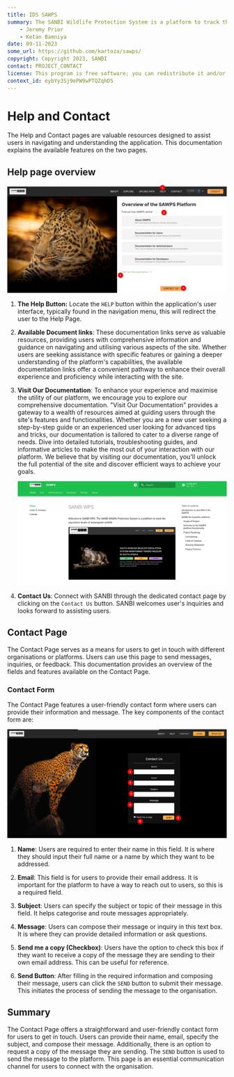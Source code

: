 ```yaml
---
title: IDS SAWPS
summary: The SANBI Wildlife Protection System is a platform to track the population levels of endangered wildlife.
    - Jeremy Prior
    - Ketan Bamniya
date: 09-11-2023
some_url: https://github.com/kartoza/sawps/
copyright: Copyright 2023, SANBI
contact: PROJECT_CONTACT
license: This program is free software; you can redistribute it and/or modify it under the terms of the GNU Affero General Public License as published by the Free Software Foundation; either version 3 of the License, or (at your option) any later version.
context_id: eybYy3Sj9ePW9wPTQZqhD5
---
```


# Help and Contact
<!-- To Be Populated -->

The Help and Contact pages are valuable resources designed to assist users in navigating and understanding the application. This documentation explains the available features on the two pages.

## Help page overview

![Help page](./img/help-contact-1.png)

1. **The Help Button:** Locate the `HELP` button within the application's user interface, typically found in the navigation menu, this will redirect the user to the Help Page.

2. **Available Document links**:  These documentation links serve as valuable resources, providing users with comprehensive information and guidance on navigating and utilising various aspects of the site. Whether users are seeking assistance with specific features or gaining a deeper understanding of the platform's capabilities, the available documentation links offer a convenient pathway to enhance their overall experience and proficiency while interacting with the site.

3. **Visit Our Documentation**: To enhance your experience and maximise the utility of our platform, we encourage you to explore our comprehensive documentation. "Visit Our Documentation" provides a gateway to a wealth of resources aimed at guiding users through the site's features and functionalities. Whether you are a new user seeking a step-by-step guide or an experienced user looking for advanced tips and tricks, our documentation is tailored to cater to a diverse range of needs. Dive into detailed tutorials, troubleshooting guides, and informative articles to make the most out of your interaction with our platform. We believe that by visiting our documentation, you'll unlock the full potential of the site and discover efficient ways to achieve your goals.

    ![Documentation](./img/help-contact-2.png)

4. **Contact Us**: Connect with SANBI through the dedicated contact page by clicking on the `Contact Us` button. SANBI welcomes user's inquiries and looks forward to assisting users.

## Contact Page

The Contact Page serves as a means for users to get in touch with different organisations or platforms. Users can use this page to send messages, inquiries, or feedback. This documentation provides an overview of the fields and features available on the Contact Page.

### Contact Form

The Contact Page features a user-friendly contact form where users can provide their information and message. The key components of the contact form are:

![Contact us](./img/help-contact-3.png)

1. **Name**: Users are required to enter their name in this field.  It is where they should input their full name or a name by which they want to be addressed.

2. **Email**: This field is for users to provide their email address.  It is important for the platform to have a way to reach out to users, so this is a required field.

3. **Subject**: Users can specify the subject or topic of their message in this field. It helps categorise and route messages appropriately.

4. **Message**: Users can compose their message or inquiry in this text box.  It is where they can provide detailed information or ask questions.

5. **Send me a copy (Checkbox)**: Users have the option to check this box if they want to receive a copy of the message they are sending to their own email address. This can be useful for reference.

6. **Send Button**: After filling in the required information and composing their message, users can click the `SEND` button to submit their message. This initiates the process of sending the message to the organisation.

## Summary

The Contact Page offers a straightforward and user-friendly contact form for users to get in touch. Users can provide their name, email, specify the subject, and compose their message. Additionally, there is an option to request a copy of the message they are sending. The `SEND` button is used to send the message to the platform. This page is an essential communication channel for users to connect with the organisation.
